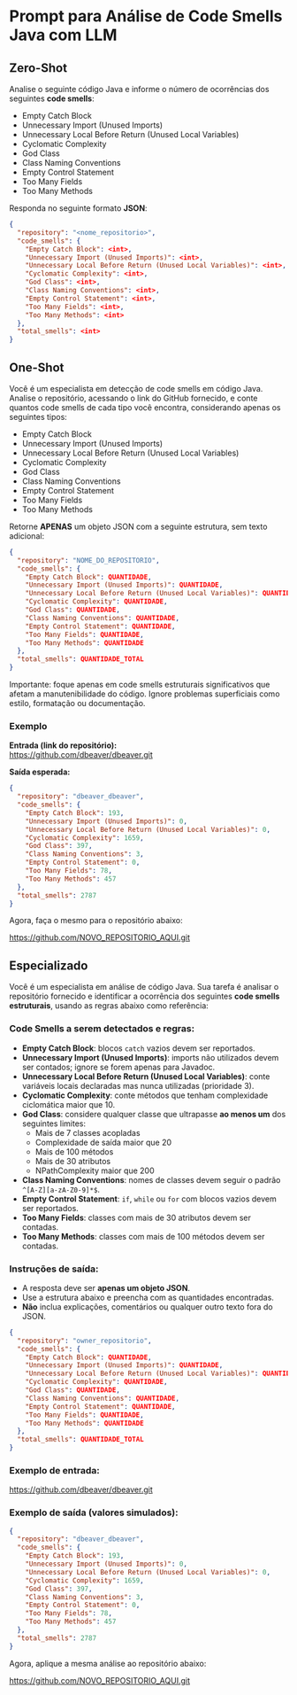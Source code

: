 # Prompt para Análise de Code Smells Java com LLM

## Zero-Shot

Analise o seguinte código Java e informe o número de ocorrências dos seguintes **code smells**:

- Empty Catch Block  
- Unnecessary Import (Unused Imports)  
- Unnecessary Local Before Return (Unused Local Variables)  
- Cyclomatic Complexity  
- God Class  
- Class Naming Conventions  
- Empty Control Statement  
- Too Many Fields  
- Too Many Methods  

Responda no seguinte formato **JSON**:

```json
{
  "repository": "<nome_repositorio>",
  "code_smells": {
    "Empty Catch Block": <int>,
    "Unnecessary Import (Unused Imports)": <int>,
    "Unnecessary Local Before Return (Unused Local Variables)": <int>,
    "Cyclomatic Complexity": <int>,
    "God Class": <int>,
    "Class Naming Conventions": <int>,
    "Empty Control Statement": <int>,
    "Too Many Fields": <int>,
    "Too Many Methods": <int>
  },
  "total_smells": <int>
}
```

## One-Shot

Você é um especialista em detecção de code smells em código Java. Analise o repositório, acessando o link do GitHub fornecido, e conte quantos code smells de cada tipo você encontra, considerando apenas os seguintes tipos:

- Empty Catch Block  
- Unnecessary Import (Unused Imports)  
- Unnecessary Local Before Return (Unused Local Variables)  
- Cyclomatic Complexity  
- God Class  
- Class Naming Conventions  
- Empty Control Statement  
- Too Many Fields  
- Too Many Methods  

Retorne **APENAS** um objeto JSON com a seguinte estrutura, sem texto adicional:

```json
{
  "repository": "NOME_DO_REPOSITORIO",
  "code_smells": {
    "Empty Catch Block": QUANTIDADE,
    "Unnecessary Import (Unused Imports)": QUANTIDADE,
    "Unnecessary Local Before Return (Unused Local Variables)": QUANTIDADE,
    "Cyclomatic Complexity": QUANTIDADE,
    "God Class": QUANTIDADE,
    "Class Naming Conventions": QUANTIDADE,
    "Empty Control Statement": QUANTIDADE,
    "Too Many Fields": QUANTIDADE,
    "Too Many Methods": QUANTIDADE
  },
  "total_smells": QUANTIDADE_TOTAL
}
```

Importante: foque apenas em code smells estruturais significativos que afetam a manutenibilidade do código. Ignore problemas superficiais como estilo, formatação ou documentação.

### Exemplo

**Entrada (link do repositório):**  
https://github.com/dbeaver/dbeaver.git

**Saída esperada:**

```json
{
  "repository": "dbeaver_dbeaver",
  "code_smells": {
    "Empty Catch Block": 193,
    "Unnecessary Import (Unused Imports)": 0,
    "Unnecessary Local Before Return (Unused Local Variables)": 0,
    "Cyclomatic Complexity": 1659,
    "God Class": 397,
    "Class Naming Conventions": 3,
    "Empty Control Statement": 0,
    "Too Many Fields": 78,
    "Too Many Methods": 457
  },
  "total_smells": 2787
}
```

Agora, faça o mesmo para o repositório abaixo:

https://github.com/NOVO_REPOSITORIO_AQUI.git

## Especializado

Você é um especialista em análise de código Java. Sua tarefa é analisar o repositório fornecido e identificar a ocorrência dos seguintes **code smells estruturais**, usando as regras abaixo como referência:

### Code Smells a serem detectados e regras:

- **Empty Catch Block**: blocos `catch` vazios devem ser reportados.  
- **Unnecessary Import (Unused Imports)**: imports não utilizados devem ser contados; ignore se forem apenas para Javadoc.  
- **Unnecessary Local Before Return (Unused Local Variables)**: conte variáveis locais declaradas mas nunca utilizadas (prioridade 3).  
- **Cyclomatic Complexity**: conte métodos que tenham complexidade ciclomática maior que 10.  
- **God Class**: considere qualquer classe que ultrapasse **ao menos um** dos seguintes limites:  
  - Mais de 7 classes acopladas  
  - Complexidade de saída maior que 20  
  - Mais de 100 métodos  
  - Mais de 30 atributos  
  - NPathComplexity maior que 200  
- **Class Naming Conventions**: nomes de classes devem seguir o padrão `^[A-Z][a-zA-Z0-9]*$`.  
- **Empty Control Statement**: `if`, `while` ou `for` com blocos vazios devem ser reportados.  
- **Too Many Fields**: classes com mais de 30 atributos devem ser contadas.  
- **Too Many Methods**: classes com mais de 100 métodos devem ser contadas.  

### Instruções de saída:

- A resposta deve ser **apenas um objeto JSON**.  
- Use a estrutura abaixo e preencha com as quantidades encontradas.  
- **Não** inclua explicações, comentários ou qualquer outro texto fora do JSON.  

```json
{
  "repository": "owner_repositorio",
  "code_smells": {
    "Empty Catch Block": QUANTIDADE,
    "Unnecessary Import (Unused Imports)": QUANTIDADE,
    "Unnecessary Local Before Return (Unused Local Variables)": QUANTIDADE,
    "Cyclomatic Complexity": QUANTIDADE,
    "God Class": QUANTIDADE,
    "Class Naming Conventions": QUANTIDADE,
    "Empty Control Statement": QUANTIDADE,
    "Too Many Fields": QUANTIDADE,
    "Too Many Methods": QUANTIDADE
  },
  "total_smells": QUANTIDADE_TOTAL
}
```

### Exemplo de entrada:

https://github.com/dbeaver/dbeaver.git

### Exemplo de saída (valores simulados):

```json
{
  "repository": "dbeaver_dbeaver",
  "code_smells": {
    "Empty Catch Block": 193,
    "Unnecessary Import (Unused Imports)": 0,
    "Unnecessary Local Before Return (Unused Local Variables)": 0,
    "Cyclomatic Complexity": 1659,
    "God Class": 397,
    "Class Naming Conventions": 3,
    "Empty Control Statement": 0,
    "Too Many Fields": 78,
    "Too Many Methods": 457
  },
  "total_smells": 2787
}
```

Agora, aplique a mesma análise ao repositório abaixo:

https://github.com/NOVO_REPOSITORIO_AQUI.git